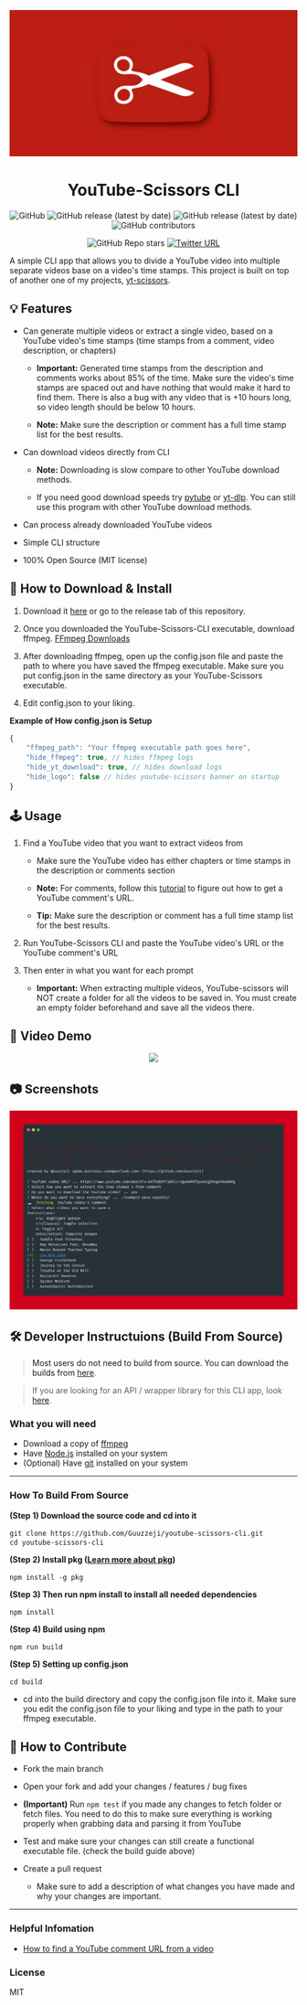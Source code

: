 <p align="center">
    <img src="./assets/logo-upscale.jpeg" height="35%">
</p>

<h1 align="center">YouTube-Scissors CLI</h1>

<p align="center">
    <img alt="GitHub" src="https://img.shields.io/github/license/Guuzzeji/youtube-scissors-cli">
    <img alt="GitHub release (latest by date)" src="https://img.shields.io/github/v/release/Guuzzeji/youtube-scissors-cli">
    <img alt="GitHub release (latest by date)" src="https://img.shields.io/github/downloads/Guuzzeji/youtube-scissors-cli/latest/total">
    <img alt="GitHub contributors" src="https://img.shields.io/github/contributors/Guuzzeji/youtube-scissors-cli">
</p>

<p align="center">
    <img alt="GitHub Repo stars" src="https://img.shields.io/github/stars/Guuzzeji/youtube-scissors-cli?style=social">
    <a href="https://twitter.com/intent/tweet?url=https://github.com/Guuzzeji/youtube-scissors-cli&hashtags=youtube,github,cli,ffmpeg,programming">
        <img alt="Twitter URL" src="https://img.shields.io/twitter/url?style=social&url=https%3A%2F%2Fgithub.com%2FGuuzzeji%2Fyoutube-scissors-cli%2F">
    </a>
</p>

A simple CLI app that allows you to divide a YouTube video into multiple separate videos base on a video's time stamps. This project is built on top of another one of my projects, [yt-scissors](https://github.com/Guuzzeji/yt-scissors). 


## 💡 Features
- Can generate multiple videos or extract a single video, based on a YouTube video's time stamps (time stamps from a comment, video description, or chapters)
  - **Important:** Generated time stamps from the description and comments works about 85% of the time. Make sure the video's time stamps are spaced out and have nothing that would make it hard to find them. There is also a bug with any video that is +10 hours long, so video length should be below 10 hours.
  
  - **Note:** Make sure the description or comment has a full time stamp list for the best results.

- Can download videos directly from CLI
  - **Note:** Downloading is slow compare to other YouTube download methods.
  
  - If you need good download speeds try [pytube](https://github.com/pytube/pytube) or [yt-dlp](https://github.com/yt-dlp/yt-dlp). You can still use this program with other YouTube download methods.

- Can process already downloaded YouTube videos
  
- Simple CLI structure
  
- 100% Open Source (MIT license)


## 📂 How to Download & Install

1. Download it [here](https://github.com/Guuzzeji/youtube-scissors-cli/releases) or go to the release tab of this repository.

2. Once you downloaded the YouTube-Scissors-CLI executable, download ffmpeg. [FFmpeg Downloads](https://ffmpeg.org/download.html)
   
3. After downloading ffmpeg, open up the config.json file and paste the path to where you have saved the ffmpeg executable. Make sure you put config.json in the same directory as your YouTube-Scissors executable. 

4. Edit config.json to your liking. 

**Example of How config.json is Setup**
```js
{
    "ffmpeg_path": "Your ffmpeg executable path goes here",
    "hide_ffmpeg": true, // hides ffmpeg logs
    "hide_yt_download": true, // hides download logs
    "hide_logo": false // hides youtube-scissors banner on startup
}
```

## 🕹️ Usage 

1. Find a YouTube video that you want to extract videos from
   - Make sure the YouTube video has either chapters or time stamps in the description or comments section
  
   - **Note:** For comments, follow this [tutorial](https://www.youtube.com/watch?v=PnmfkLiMLHs) to figure out how to get a YouTube comment's URL.

   - **Tip:** Make sure the description or comment has a full time stamp list for the best results.

2. Run YouTube-Scissors CLI and paste the YouTube video's URL or the YouTube comment's URL

3. Then enter in what you want for each prompt
   - **Important:** When extracting multiple videos, YouTube-scissors will NOT create a folder for all the videos to be saved in. You must create an empty folder beforehand and save all the videos there.
   
## 🎥 Video Demo
<p align="center">
    <a href="https://www.youtube.com/watch?v=AN4oikwEpWw"><img src="https://img.youtube.com/vi/AN4oikwEpWw/maxresdefault.jpg"><a>
</p>

## 📷 Screenshots
<p align="center">
    <img src="./assets/screenshot.png" height="35%">
</p>

## 🛠️ Developer Instructuions (Build From Source)

> Most users do not need to build from source. You can download the builds from [here](https://github.com/Guuzzeji/youtube-scissors-cli/releases). 

> If you are looking for an API / wrapper library for this CLI app, look [here](https://github.com/Guuzzeji/yt-scissors).

### What you will need
- Download a copy of [ffmpeg](https://ffmpeg.org/download.html)
- Have [Node.js](https://nodejs.org/en/) installed on your system
- (Optional) Have [git](https://git-scm.com/downloads) installed on your system

---

### How To Build From Source

**(Step 1) Download the source code and cd into it**

```console
git clone https://github.com/Guuzzeji/youtube-scissors-cli.git
cd youtube-scissors-cli
```

**(Step 2) Install pkg ([Learn more about pkg](https://github.com/vercel/pkg))**

```console
npm install -g pkg
```

**(Step 3) Then run npm install to install all needed dependencies**

```console
npm install
```

**(Step 4) Build using npm**

```console
npm run build
```

**(Step 5) Setting up config.json**

```console
cd build
```
- cd into the build directory and copy the config.json file into it. Make sure you edit the config.json file to your liking and type in the path to your ffmpeg executable.


## 🫶 How to Contribute

- Fork the main branch

- Open your fork and add your changes / features / bug fixes

- **(Important)** Run `npm test` if you made any changes to fetch folder or fetch files. You need to do this to make sure everything is working properly when grabbing data and parsing it from YouTube

- Test and make sure your changes can still create a functional executable file. (check the build guide above)
  
- Create a pull request
  - Make sure to add a description of what changes you have made and why your changes are important.

---

### Helpful Infomation

- [How to find a YouTube comment URL from a video](https://www.youtube.com/watch?v=PnmfkLiMLHs)

### License

MIT




